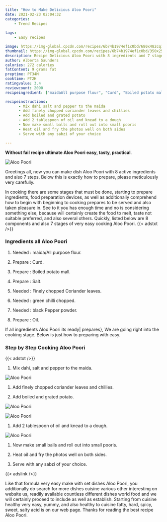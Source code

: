 ```yaml
---
title: "How to Make Delicious Aloo Poori"
date: 2021-02-23 02:04:32
categories:
    - Trend Recipes
    
tags:
    - Easy recipes

image: https://img-global.cpcdn.com/recipes/6b74b1974ef1c0bd/680x482cq70/aloo-poori-recipe-main-photo.jpg
thumbnail: https://img-global.cpcdn.com/recipes/6b74b1974ef1c0bd/350x250cq70/aloo-poori-recipe-main-photo.jpg
description: Recipe Delicious Aloo Poori with 8 ingredients and 7 stages of easy cooking.
author: Alberta Saunders
calories: 272 calories
fatContent: 9 grams fat
preptime: PT34M
cooktime: PT2H
ratingvalue: 3.4
reviewcount: 2090
recipeingredient: ["maidaAll purpose flour", "Curd", "Boiled potato mall", "Salt", "Finely chopped Coriander leaves", "green chilli chopped", "black Pepper powder", "Oil"]

recipeinstructions: 
      - Mix dahi salt and pepper to the maida 
      - Add finely chopped coriander leaves and chillies 
      - Add boiled and grated potato 
      - Add 2 tablespoon of oil and knead to a dough 
      - Now make small balls and roll out into small pooris 
      - Heat oil and fry the photos well on both sides 
      - Serve with any sabzi of your choice

---
```




**Without fail recipe ultimate Aloo Poori easy, tasty, practical**. 


![Aloo Poori](https://img-global.cpcdn.com/recipes/6b74b1974ef1c0bd/680x482cq70/aloo-poori-recipe-main-photo.jpg "Aloo Poori")




Greetings all, now you can make dish Aloo Poori with 8 active ingredients and also 7 steps. Below this is exactly how to prepare, please meticulously very carefully.

In cooking there are some stages that must be done, starting to prepare ingredients, food preparation devices, as well as additionally comprehend how to begin with beginning to cooking prepares to be served and also taken pleasure in. See to it you has enough time and no is considering something else, because will certainly create the food to melt, taste not suitable preferred, and also several others. Quickly, listed below are 8 components and also 7 stages of very easy cooking Aloo Poori.
{{< adstxt />}}

### Ingredients all Aloo Poori


1. Needed  : maida/All purpose flour.

1. Prepare  : Curd.

1. Prepare  : Boiled potato mall.

1. Prepare  : Salt.

1. Needed  : Finely chopped Coriander leaves.

1. Needed  : green chilli chopped.

1. Needed  : black Pepper powder.

1. Prepare  : Oil.



If all ingredients Aloo Poori its ready| prepares}, We are going right into the cooking stage. Below is just how to preparing with easy.

### Step by Step Cooking Aloo Poori

{{< adstxt />}}


1. Mix dahi, salt and pepper to the maida.



![Aloo Poori](https://img-global.cpcdn.com/steps/b0a9d79913906a6a/160x128cq70/aloo-poori-recipe-step-1-photo.jpg" "Aloo Poori")



1. Add finely chopped coriander leaves and chillies.



1. Add boiled and grated potato.



![Aloo Poori](https://img-global.cpcdn.com/steps/f60d41106c54312e/160x128cq70/aloo-poori-recipe-step-3-photo.jpg" "Aloo Poori")

![Aloo Poori](https://img-global.cpcdn.com/steps/9b33f41f5f79cdb4/160x128cq70/aloo-poori-recipe-step-3-photo.jpg" "Aloo Poori")



1. Add 2 tablespoon of oil and knead to a dough.



![Aloo Poori](https://img-global.cpcdn.com/steps/249e6fb3e3db4d52/160x128cq70/aloo-poori-recipe-step-4-photo.jpg" "Aloo Poori")



1. Now make small balls and roll out into small pooris.



1. Heat oil and fry the photos well on both sides.



1. Serve with any sabzi of your choice.





{{< adslink />}}

Like that formula very easy make with set dishes Aloo Poori, you additionally do search for more dishes cuisine various other interesting on website us, readily available countless different dishes world food and we will certainly proceed to include as well as establish. Starting from cuisine healthy very easy, yummy, and also healthy to cuisine fatty, hard, spicy, sweet, salty acid is on our web page. Thanks for reading the best recipe Aloo Poori.
